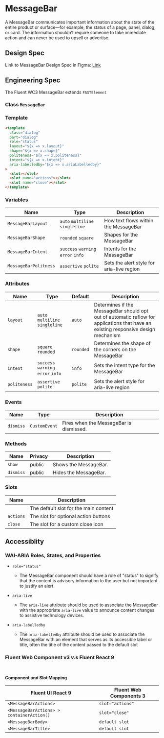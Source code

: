 # MessageBar

A MessageBar communicates important information about the state of the entire product or surface—for example, the status of a page, panel, dialog, or card. The information shouldn’t require someone to take immediate action and can never be used to upsell or advertise.

## Design Spec

Link to MessageBar Design Spec in Figma: [Link](https://www.figma.com/file/bKlUyX5FpvpiVelldHdYtI/MessageBar?type=design&node-id=3408-194151&mode=design&t=6FqaliFB9iOrRiaB-0)

## Engineering Spec

The Fluent WC3 MessageBar extends `FASTElement`

### Class `MessageBar`

### Template

```html
<template
  class="dialog"
  part="dialog"
  role="status"
  layout="${x => x.layout}"
  shape="${x => x.shape}"
  politeness="${x => x.politeness}"
  intent="${x => x.intent}"
  aria-labelledby="${x => x.ariaLabelledby}"
>
  <slot></slot>
  <slot name="actions"></slot>
  <slot name="close"></slot>
</template>
```

### **Variables**

| Name                  | Type                               | Description                               |
| --------------------- | ---------------------------------- | ----------------------------------------- |
| `MessageBarLayout`    | `auto` `multiline` `singleline`    | How text flows within the MessageBar      |
| `MessageBarShape`     | `rounded` `square`                 | Shapes for the MessageBar                 |
| `MessageBarIntent`    | `success` `warning` `error` `info` | Intents for the MessageBar                |
| `MessageBarPolitness` | `assertive` `polite`               | Sets the alert style for aria-live region |

### **Attributes**

| Name         | Type                               | Default   | Description                                                                                                                        |
| ------------ | ---------------------------------- | --------- | ---------------------------------------------------------------------------------------------------------------------------------- |
| `layout`     | `auto` `multiline` `singleline`    | `auto`    | Determines if the MessageBar should opt out of automatic reflow for applications that have an existing responsive design mechanism |
| `shape`      | `square` `rounded`                 | `rounded` | Determines the shape of the corners on the MessageBar                                                                              |
| `intent`     | `success` `warning` `error` `info` | `info`    | Sets the intent type for the MessageBar                                                                                            |
| `politeness` | `assertive` `polite`               | `polite`  | Sets the alert style for aria-live region                                                                                          |

### **Events**

| Name      | Type          | Description                             |
| --------- | ------------- | --------------------------------------- |
| `dismiss` | `CustomEvent` | Fires when the MessageBar is dismissed. |

### **Methods**

| Name      | Privacy | Description           |
| --------- | ------- | --------------------- |
| `show`    | public  | Shows the MessageBar. |
| `dismiss` | public  | Hides the MessageBar. |

### **Slots**

| Name      | Description                           |
| --------- | ------------------------------------- |
|           | The default slot for the main content |
| `actions` | The slot for optional action buttons  |
| `close`   | The slot for a custom close icon      |

## **Accessiblity**

### **WAI-ARIA Roles, States, and Properties**

- `role="status"`

  - The MessageBar component should have a role of "status" to signify that the content is advisory information to the user but not important to justify an alert.

- `aria-live`

  - The `aria-live` attribute should be used to associate the MessageBar with the appropriate `aria-live` value to announce content changes to assistive technology devices.

- `aria-labelledby`

  - The `aria-labelledby` attribute should be used to associate the MessageBar with an element that serves as its accessible label or title, often the title of the content passed to the default slot

### **Fluent Web Component v3 v.s Fluent React 9**

<br />

**Component and Slot Mapping**

| Fluent UI React 9                         | Fluent Web Components 3 |
| ----------------------------------------- | ----------------------- |
| `<MessageBarActions>`                     | `slot="actions"`        |
| `<MessageBarActions> > containerAction()` | `slot="close"`          |
| `<MessageBarBody>`                        | `default slot`          |
| `<MessageBarTitle> `                      | `default slot`          |
